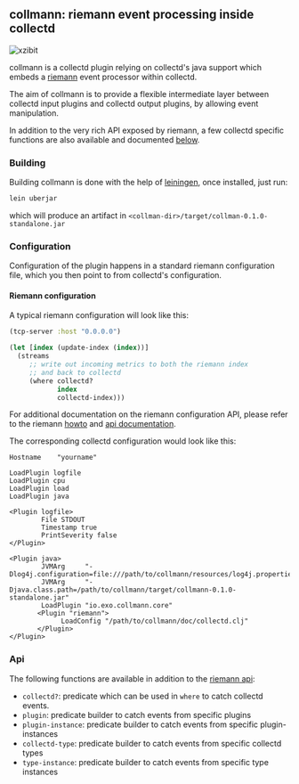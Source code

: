 collmann: riemann event processing inside collectd
--------------------------------------------------

![xzibit](http://i.imgur.com/AbtD48O.jpg)

collmann is a collectd plugin relying on collectd's
java support which embeds a [riemann](http://riemann.io)
event processor within collectd.

The aim of collmann is to provide a flexible intermediate
layer between collectd input plugins and collectd output
plugins, by allowing event manipulation.

In addition to the very rich API exposed by riemann, a few
collectd specific functions are also available and documented
[below](#api).

### Building

Building collmann is done with the help of [leiningen](http://leiningen.org),
once installed, just run:

```bash
lein uberjar
```

which will produce an artifact in `<collman-dir>/target/collman-0.1.0-standalone.jar`

### Configuration

Configuration of the plugin happens in a standard riemann configuration file, which
you then point to from collectd's configuration.

#### Riemann configuration

A typical riemann configuration will look like this:

```clojure
(tcp-server :host "0.0.0.0")

(let [index (update-index (index))]
  (streams
     ;; write out incoming metrics to both the riemann index
	 ;; and back to collectd
	 (where collectd?
	        index
	        collectd-index)))
```

For additional documentation on the riemann configuration API,
please refer to the riemann [howto](http://riemann.io/howto.html)
and [api documentation](http://riemann.io/api.html).

The corresponding collectd configuration would look like this:

```
Hostname    "yourname"

LoadPlugin logfile
LoadPlugin cpu
LoadPlugin load
LoadPlugin java

<Plugin logfile>
        File STDOUT
        Timestamp true
        PrintSeverity false
</Plugin>
						
<Plugin java>
        JVMArg     "-Dlog4j.configuration=file:///path/to/collmann/resources/log4j.properties"
        JVMArg     "-Djava.class.path=/path/to/collmann/target/collmann-0.1.0-standalone.jar"
        LoadPlugin "io.exo.collmann.core"
       <Plugin "riemann">
             LoadConfig "/path/to/collmann/doc/collectd.clj"
       </Plugin>
</Plugin>
```

### Api

The following functions are available in addition to the [riemann api](http://riemann.io/api.html):

* `collectd?`: predicate which can be used in `where` to catch collectd events.
* `plugin`: predicate builder to catch events from specific plugins
* `plugin-instance`: predicate builder to catch events from specific plugin-instances
* `collectd-type`: predicate builder to catch events from specific collectd types
* `type-instance`: predicate builder to catch events from specific type instances


